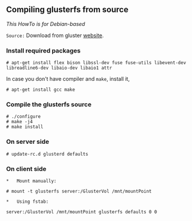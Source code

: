 ## Compiling glusterfs from source

*This HowTo is for Debian-based*

```Source:``` Download from gluster [website](http://www.gluster.org/download/).

### Install required packages

```# apt-get install flex bison libssl-dev fuse fuse-utils libevent-dev libreadline6-dev libaio-dev libaio1 attr```

In case you don't have compiler and `make`, install it,

```# apt-get install gcc make```

### Compile the glusterfs source

```# ./configure```  
```# make -j4```  
```# make install```

### On server side
```# update-rc.d glusterd defaults```

### On client side
    *   Mount manually:  
```# mount -t glusterfs server:/GlusterVol /mnt/mountPoint```  

    *   Using fstab:  
```server:/GlusterVol /mnt/mountPoint glusterfs defaults 0 0```

